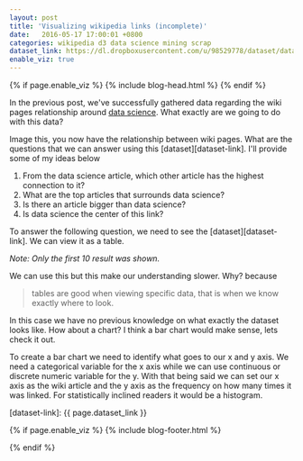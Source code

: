 ```yaml
---
layout: post
title: 'Visualizing wikipedia links (incomplete)'
date:   2016-05-17 17:00:01 +0800
categories: wikipedia d3 data science mining scrap
dataset_link: https://dl.dropboxusercontent.com/u/98529778/dataset/data_science_links.csv
enable_viz: true
---
```

{% if page.enable_viz %}
{% include blog-head.html %}
{% endif %}


In the previous post, we've successfully gathered data regarding the wiki pages relationship around [data science][data-science-wiki]. What exactly are we going to do with this data?

Image this, you now have the relationship between wiki pages. What are the questions that we can answer using this [dataset][dataset-link]. I'll provide some of my ideas below

1. From the data science article, which other article has the highest connection to it?
2. What are the top articles that surrounds data science?
3. Is there an article bigger than data science?
4. Is data science the center of this link?

To answer the following question, we need to see the [dataset][dataset-link]. We can view it as a table. 

<div id='table'></div>

_Note: Only the first 10 result was shown._

We can use this but this make our understanding slower. Why? because 

> tables are good when viewing specific data, that is when we know exactly where to look.

In this case we have no previous knowledge on what exactly the dataset looks like. How about a chart? I think a bar chart would make sense, lets check it out.

To create a bar chart we need to identify what goes to our x and y axis. We need a categorical variable for the x axis while we can use continuous or discrete numeric variable for the y. With that being said we can set our x axis as the wiki article and the y axis as the frequency on how many times it was linked. For statistically inclined readers it would be a histogram.

<div id='histogram'></div>



[data-science-wiki]: https://en.wikipedia.org/wiki/Data_science
[crisp-image]: https://upload.wikimedia.org/wikipedia/commons/b/b9/CRISP-DM_Process_Diagram.png
[dataset-link]: {{ page.dataset_link }}

{% if page.enable_viz %}
{% include blog-footer.html %}
<script>    
	// table visualization
	d3.text("{{ page.dataset_link }}", function(data) {
		var parsedCSV = d3.csv.parseRows(data);
		window.csvText = data;
		window.parsedCSV = parsedCSV;

		var container = d3.select('#table')
			.append('table')

			.selectAll('tr')
				.data(parsedCSV.slice(0, 11)).enter()
				.append('tr')

			.selectAll('td')
				.data(function(d) { return d; }).enter()
				.append('td')
				.text(function(d) { return d; });
	});
</script>
{% endif %}
